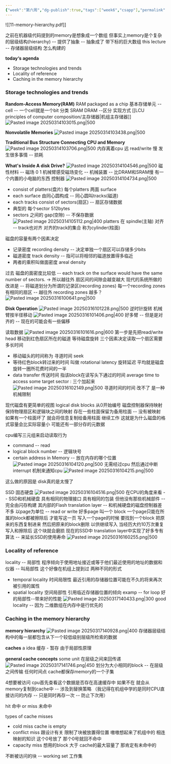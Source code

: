 ```yaml
---
{"week":"第六周","dg-publish":true,"tags":["week6","csapp"],"permalink":"/CSAPP Computer-System-A-Program-Perspective/Lecture 11 The Memory Hierarchy/","dgPassFrontmatter":true,"noteIcon":"","created":"2025-03-09T14:56:55.087+08:00","updated":"2025-04-19T09:53:16.921+08:00"}
---
```



![[11-memory-hierarchy.pdf]]

之前在机器级代码提到的memory是想象成一个数组  但事实上memory是个复杂的层级结构(hierarchy) -- 提供了抽象 -- 抽象成了 带下标的巨大数组
this lecture -- 存储器层级结构 怎么构建的

**today‘s agenda**
- Storage technologies and trends
- Locality of reference
- Caching in the memory hierarchy


### Storage technologies and trends

**Random-Access Memory(RAM)**
RAM packaged as a chip
基本存储单元 -- cell -- 一个cell就是一个bit
分类  SRAM  DRAM  --区分 实现方式 [[LCU principles of computer composition/主存储器\|机组主存储器]]
![Pasted image 20250314103015.png|500](/img/user/accessory/Pasted%20image%2020250314103015.png)


**Nonvolatile Memories**
![Pasted image 20250314103438.png|500](/img/user/accessory/Pasted%20image%2020250314103438.png)

**Traditional Bus Structure Connecting CPU and Memory**
![Pasted image 20250314103706.png|500](/img/user/accessory/Pasted%20image%2020250314103706.png)
内存离着cpu 远   read/write 慢 发生很多事情 -- 损耗

**What's Inside A disk Drive?**
![Pasted image 20250314104546.png|500](/img/user/accessory/Pasted%20image%2020250314104546.png)
磁性材料 --  磁场 0 1
机械臂感受磁场变化  -- 机械装置 -- 比DRAM和SRAM慢
有一个内置的小电脑的东西  控制器
![Pasted image 20250314104734.png|500](/img/user/accessory/Pasted%20image%2020250314104734.png)
- consist of platters(盘片)   每个platters 两面 surface
- each surface 由同心圆构成 -- 同心圆叫tracks(磁道)
- each tracks consist of sectors(扇区) -- 扇区存储数据
- 典型的 每个sector 512bytes
- sectors 之间的 gap(空隙) -- 不保存数据
![Pasted image 20250314105112.png|400](/img/user/accessory/Pasted%20image%2020250314105112.png)
platters 在 spindle(主轴) 对齐 -- track也对齐
对齐的track的集合  称为cylinder(柱面)

磁盘的容量有两个因素决定
- 记录密度 recording density -- 决定单独一个扇区可以存储多少bits
- 磁道密度 track density -- 指可以将相邻的磁道放置得多临近
- 两者的乘积叫做面密度 areal density

过去 磁盘的面密度比较低 -- each track on the surface would have the same number of sectors.
-> 所以越往外 扇区间的间隙会越变越大
现代的系统所做的改进是 -- 将磁道划分为所谓的记录区(recording zones)
每一个recording zones 有相同的扇区  -- 越往外 recording zones 越多？
![Pasted image 20250316100641.png|500](/img/user/accessory/Pasted%20image%2020250316100641.png)

**Disk Operation**
![Pasted image 20250316101228.png|500](/img/user/accessory/Pasted%20image%2020250316101228.png)
逆时针旋转
机械臂按半径移动
![Pasted image 20250316101406.png|400](/img/user/accessory/Pasted%20image%2020250316101406.png)
好多臂 -- 但是是对齐的 -- 现在的可能会有一些偏移

读取数据
![Pasted image 20250316101616.png|600](/img/user/accessory/Pasted%20image%2020250316101616.png)
第一步是先把read/write head 移动到红色扇区所在的磁道  等待磁盘旋转
三个因素决定读取一个扇区需要多长时间
- 移动磁头的时间称为 寻道时间 seek
- 等待红色block转过来的时间 叫做 rotational latency 旋转延迟  平均就是磁盘旋转一圈所花费时间的一半
- data transfer 传送时间 指该block在读写头下通过的时间
average time to access some target sector : 三个加起来
![Pasted image 20250316102149.png|500](/img/user/accessory/Pasted%20image%2020250316102149.png)
寻道时间的时间 改不了 是一种机械限制

现代磁盘有更简单的视图
logical disk blocks  从0开始编号
磁盘控制器保持映射  保持物理扇区和逻辑块之间的映射
存在一些柱面保留为备用柱面 -- 没有被映射  如果有一个柱面坏了  就会将信息复制给备用柱面 继续工作
这就是为什么磁盘的格式容量会比实际容量小  可能还有一部分存的元数据

cpu编写三元组来启动读取行为
- command -- read
- logical block number -- 逻辑块号
- certain address in Memory  --  放在内存的哪个位置
![Pasted image 20250316104120.png|500](/img/user/accessory/Pasted%20image%2020250316104120.png)
无需经过cpu
然后通过中断interrupt 机制来通知cpu
![Pasted image 20250316104215.png|500](/img/user/accessory/Pasted%20image%2020250316104215.png)

这么做的原因是 disk真的是太慢了

SSD 固态硬盘
![Pasted image 20250316104516.png|500](/img/user/accessory/Pasted%20image%2020250316104516.png)
在CPU的角度来看 -- SSD和机械硬盘 具有相同的物理接口 具有相同的包装
但他没有那些机械部件 -- 完全由闪存构建  其内部的Flash translation layer -- 和机械硬盘的磁盘控制器差不多
以page为单位 -- read or write
好多page 叫一个 block   一个page只能在所属的block都被擦除后 才能写这一页
写入一个page的时候  要找到一个block  把原来的东西复制进来  然后把原来的block删除 以供继续写入
当经历大约10万次重复写入和擦除后 这个块就会磨损
现在的SSD中 translation layer中实现了好多专有算法 -- 来延长SSD的使用寿命
![Pasted image 20250316160255.png|500](/img/user/accessory/Pasted%20image%2020250316160255.png)

### Locality of reference
locality -- 局部性
程序倾向于使用地址接近或等于他们最近使用的地址的数据和仪器  -- 叫局部性
这个好像在机组上提到过
两种不同的形式
- temporal locality 时间局限性
	最近引用的存储器位置可能在不久的将来再次被引用的属性
- spatial locality  空间局部性
	引用临近存储器位置的倾向
examp -- for loop
好的局部性--带来好的性能
![Pasted image 20250317140433.png|300](/img/user/accessory/Pasted%20image%2020250317140433.png)
good locality -- 因为 二维数组在内存中是行优先的

### Caching in the memory hierarchy
**memory hierarchy**
![Pasted image 20250317140928.png|400](/img/user/accessory/Pasted%20image%2020250317140928.png)
存储器层级结构中的每一层都包含从下一个较低级别层级所检索的数据

**caches**
a idea
缓存 - 暂存
由于局部性原理

**general cache concepts**
some unit  在层级之间来回传递
![Pasted image 20250317141746.png|450](/img/user/accessory/Pasted%20image%2020250317141746.png)
划分为大小相同的block -- 在层级之间传输
任何时间点 cache都保存memory的一个子集

4想要被访问
cpu首先查看这个数据是否存在高速缓存中
如果不在 就会从memory复制到cache中 -- 涉及到替换策略 （我记得在机组中学的是同时CPU直接访问的内存 -- 只是同时再存一次 -- 防止下次用）

hit 命中  or miss 未命中

types of cache misses
- cold miss
	cache is empty
- conflict miss
	跟设计有关
	限制了块被放置得位置
	嗷嗷想起来了机组中的 相连映射的知识  这个0号放了  那个0号就回不命中
- capacity miss
	想用的block 大于 cache的最大容量了  那肯定有未命中的

不断被访问的块 -- working set  工作集
